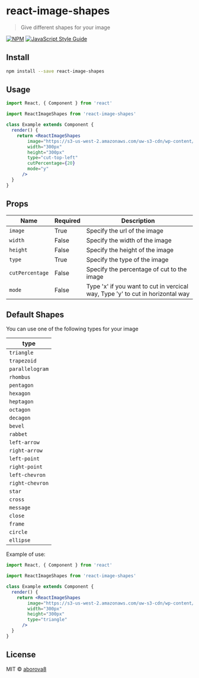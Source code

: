 # react-image-shapes

> Give different shapes for your image

[![NPM](https://img.shields.io/npm/v/react-image-shapes.svg)](https://www.npmjs.com/package/react-image-shapes) [![JavaScript Style Guide](https://img.shields.io/badge/code_style-standard-brightgreen.svg)](https://standardjs.com)

## Install

```bash
npm install --save react-image-shapes
```

## Usage

```jsx
import React, { Component } from 'react'

import ReactImageShapes from 'react-image-shapes'

class Example extends Component {
  render() {
    return <ReactImageShapes 
        image="https://s3-us-west-2.amazonaws.com/uw-s3-cdn/wp-content/uploads/sites/6/2017/11/04133712/waterfall.jpg" 
        width="300px"
        height="300px"
        type="cut-top-left"
        cutPercentage={20}
        mode="y"
      />
  }
}
```

## Props
| Name | Required | Description |
| --- | --- | --- |
| `image` | True | Specify the url of the image
| `width` | False | Specify the width of the image
| `height` | False | Specify the height of the image
| `type` | True | Specify the type of the image
| `cutPercentage` | False | Specify the percentage of cut to the image
| `mode` | False | Type 'x' if you want to cut in vercical way, Type 'y' to cut in horizontal way


## Default Shapes
You can use one of the following types for your image

| type |
| --- |
| `triangle` |
| `trapezoid` |
| `parallelogram` |
| `rhombus` | 
| `pentagon` | 
| `hexagon` |
| `heptagon` |
| `octagon` |
| `decagon` |
| `bevel` |
| `rabbet` |
| `left-arrow` |
| `right-arrow` |
| `left-point` |
| `right-point` |
| `left-chevron` |
| `right-chevron` |
| `star` |
| `cross` |
| `message` |
| `close` |
| `frame` |
| `circle` |
| `ellipse` |

Example of use:
```jsx
import React, { Component } from 'react'

import ReactImageShapes from 'react-image-shapes'

class Example extends Component {
  render() {
    return <ReactImageShapes 
        image="https://s3-us-west-2.amazonaws.com/uw-s3-cdn/wp-content/uploads/sites/6/2017/11/04133712/waterfall.jpg" 
        width="300px"
        height="300px"
        type="triangle"
      />
  }
}
```

## License

MIT © [aborova8](https://github.com/aborova8)
